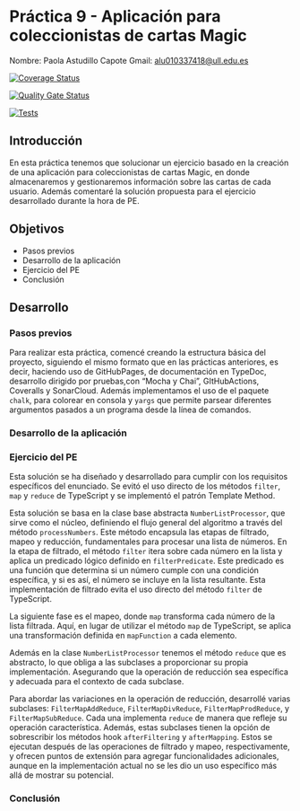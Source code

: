 # **Práctica 9 - Aplicación para coleccionistas de cartas Magic**
Nombre: Paola Astudillo Capote
Gmail: alu010337418@ull.edu.es

[![Coverage Status](https://coveralls.io/repos/github/ULL-ESIT-INF-DSI-2324/ull-esit-inf-dsi-23-24-prct09-filesystem-magic-app-PaolaAstudillo/badge.svg?branch=main)](https://coveralls.io/github/ULL-ESIT-INF-DSI-2324/ull-esit-inf-dsi-23-24-prct09-filesystem-magic-app-PaolaAstudillo?branch=main)

[![Quality Gate Status](https://sonarcloud.io/api/project_badges/measure?project=ULL-ESIT-INF-DSI-2324_ull-esit-inf-dsi-23-24-prct09-filesystem-magic-app-PaolaAstudillo&metric=alert_status)](https://sonarcloud.io/summary/new_code?id=ULL-ESIT-INF-DSI-2324_ull-esit-inf-dsi-23-24-prct09-filesystem-magic-app-PaolaAstudillo)

[![Tests](https://github.com/ULL-ESIT-INF-DSI-2324/ull-esit-inf-dsi-23-24-prct09-filesystem-magic-app-PaolaAstudillo/actions/workflows/node.js.yml/badge.svg)](https://github.com/ULL-ESIT-INF-DSI-2324/ull-esit-inf-dsi-23-24-prct09-filesystem-magic-app-PaolaAstudillo/actions/workflows/node.js.yml)

## Introducción
En esta práctica tenemos que solucionar un ejercicio basado en la creación de una aplicación para coleccionistas de cartas Magic, en donde almacenaremos y gestionaremos información sobre las cartas de cada usuario. Además comentaré la solución propuesta para el ejercicio desarrollado durante la hora de PE.

## Objetivos
* Pasos previos
* Desarrollo de la aplicación
* Ejercicio del PE 
* Conclusión

## Desarrollo

### Pasos previos
Para realizar esta práctica, comencé creando la estructura básica del proyecto, siguiendo el mismo formato que en las prácticas anteriores, es decir, haciendo uso de GitHubPages, de documentación en TypeDoc, desarrollo dirigido por pruebas,con “Mocha y Chai”, GItHubActions, Coveralls y SonarCloud. Además implementamos el uso de el paquete `chalk`, para colorear en consola y `yargs` que permite parsear diferentes argumentos pasados a un programa desde la línea de comandos.

### Desarrollo de la aplicación

### Ejercicio del PE 

Esta solución se ha diseñado y desarrollado para cumplir con los requisitos específicos del enunciado. Se evitó el uso directo de los métodos `filter`, `map` y `reduce` de TypeScript y se implementó el patrón Template Method. 

Esta solución se basa en la clase base abstracta `NumberListProcessor`, que sirve como el núcleo, definiendo el flujo general del algoritmo a través del método `processNumbers`. Este método encapsula las etapas de filtrado, mapeo y reducción, fundamentales para procesar una lista de números. En la etapa de filtrado, el método `filter` itera sobre cada número en la lista y aplica un predicado lógico definido en `filterPredicate`. Este predicado es una función que determina si un número cumple con una condición específica, y si es así, el número se incluye en la lista resultante. Esta implementación de filtrado evita el uso directo del método `filter` de TypeScript.

La siguiente fase es el mapeo, donde `map` transforma cada número de la lista filtrada. Aquí, en lugar de utilizar el método `map` de TypeScript, se aplica una transformación definida en `mapFunction` a cada elemento. 

Además en la clase `NumberListProcessor` tenemos el método `reduce` que es abstracto, lo que obliga a las subclases a proporcionar su propia implementación. Asegurando que la operación de reducción sea específica y adecuada para el contexto de cada subclase.

Para abordar las variaciones en la operación de reducción, desarrollé varias subclases: `FilterMapAddReduce`, `FilterMapDivReduce`, `FilterMapProdReduce`, y `FilterMapSubReduce`. Cada una implementa `reduce` de manera que refleje su operación característica. Además, estas subclases tienen la opción de sobrescribir los métodos hook `afterFiltering` y `afterMapping`. Estos se ejecutan después de las operaciones de filtrado y mapeo, respectivamente, y ofrecen puntos de extensión para agregar funcionalidades adicionales, aunque en la implementación actual no se les dio un uso específico más allá de mostrar su potencial.

### Conclusión